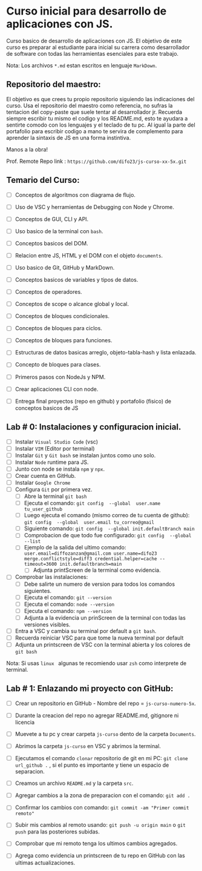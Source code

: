 # Curso inicial para desarrollo de aplicaciones con JS.

Curso basico de desarrollo de aplicaciones con JS. El objetivo de este curso es preparar al estudiante para inicial su carrera como desarrollador de software con todas las herramientas esenciales para este trabajo. 

Nota: Los archivos `*.md`  estan escritos en lenguaje `MarkDown`.


## Repositorio del maestro:
El objetivo es que crees tu propio repositorio siguiendo las indicaciones del curso. Usa el repositorio del maestro como referencia, no sufras la tentacion del copy-paste que suele tentar al desarrollador jr. Recuerda siempre escribir tu mismo el codigo y los README.md, esto te ayudara a sentirte comodo con los lenguajes y el teclado de tu pc. Al igual la parte del portafolio para escribir codigo a mano te servira de complemento para aprender la sintaxis de JS en una forma instintiva. 

Manos a la obra! 

Prof. Remote Repo link : `https://github.com/difo23/js-curso-xx-5x.git`


## Temario del Curso:

* [ ] Conceptos de algoritmos con diagrama de flujo.
* [ ] Uso de VSC y herramientas de Debugging con Node y Chrome.
* [ ] Conceptos de GUI, CLI y API.
* [ ] Uso basico de la terminal con `bash`.
* [ ] Conceptos basicos del DOM. 
* [ ] Relacion entre JS, HTML y el DOM con el objeto `documents`.
* [ ] Uso basico de Git, GitHub y MarkDown.
* [ ] Conceptos basicos de variables y tipos de datos.
* [ ] Conceptos de operadores.
* [ ] Conceptos de scope o alcance global y local.
* [ ] Conceptos de bloques condicionales.
* [ ] Conceptos de bloques para ciclos.
* [ ] Conceptos de bloques para funciones.
* [ ] Estructuras de datos basicas arreglo, objeto-tabla-hash y lista enlazada.
* [ ] Concepto de bloques para clases.
* [ ] Primeros pasos con NodeJs y NPM.
* [ ] Crear aplicaciones CLI con node.
* [ ] Entrega final proyectos (repo en github) y portafolio (fisico) de conceptos basicos de JS



## Lab # 0: Instalaciones y configuracion inicial.

* [ ] Instalar `Visual Studio Code` (vsc)
* [ ] Instalar `VIM` (Editor por terminal)
* [ ] Instalar `Git` y `Git bash` se instalan juntos como uno solo.
* [ ] Instalar `Node` runtime para JS. 
* [ ] Junto con node se instala `npm` y `npx`. 
* [ ] Crear cuenta en GitHub.
* [ ] Instalar `Google Chrome`
* [ ] Configura `Git` por primera vez.
  * [ ] Abre la terminal `git bash`
  * [ ] Ejecuta el comando: `git config  --global  user.name  tu_user_github`
  * [ ] Luego ejecuta el comando (mismo correo de tu cuenta de github): `git config  --global  user.email tu_correo@gmail`
  * [ ] Siguiente comando: `git config  --global init.defaultBranch main`
  * [ ] Comprobacion de que todo fue configurado: `git config  --global  --list`
  * [ ] Ejemplo de la salida del ultimo comando:
        ```
            user.email=diffozanzan@gmail.com
            user.name=difo23
            merge.conflictstyle=diff3
            credential.helper=cache --timeout=3600
            init.defaultbranch=main
        ```
    * [ ] Adjunta printScreen de la terminal como evidencia.
* [ ] Comprobar las instalaciones:
    * [ ] Debe salirte un numero de version para todos los comandos siguientes.
    * [ ] Ejecuta el comando: `git --version` 
    * [ ] Ejecuta el comando: `node --version`
    * [ ] Ejecuta el comando: `npm --version`
    * [ ] Adjunta a la evidencia un prinScreen de la terminal con todas las versiones visibles.   
* [ ] Entra a VSC y cambia su terminal por default a `git bash`.
* [ ] Recuerda reiniciar VSC para que tome la nueva terminal por default
* [ ] Adjunta un printscreen de VSC con la terminal abierta y los colores de `git bash`

Nota: Si usas `linux ` algunas te recomiendo usar `zsh` como interprete de terminal.


## Lab # 1: Enlazando mi proyecto con GitHub:
 
 * [ ] Crear un repositorio en GitHub - Nombre del repo = `js-curso-numero-5x`.
 * [ ] Durante la creacion del repo no agregar README.md, gitignore ni licencia
 * [ ] Muevete a tu pc y crear carpeta `js-curso`  dento de la carpeta `Documents`. 
 * [ ] Abrimos la carpeta `js-curso` en VSC y abrimos la terminal.
 * [ ] Ejecutamos el comando `clonar` repositorio de git en mi PC: `git clone url_github .` , si el punto es importante y tiene un espacio de separacion. 
 * [ ] Creamos un archivo `README.md` y la carpeta `src`.
 * [ ] Agregar cambios a la zona de preparacion con el comando: `git add .` 
 * [ ] Confirmar los cambios con comando: `git commit -am "Primer commit remoto"`
 * [ ] Subir mis cambios al remoto usando: `git push -u origin main` o `git push` para las posteriores subidas.
 * [ ] Comprobar que mi remoto tenga los ultimos cambios agregados.
 * [ ] Agrega como evidencia un printscreen de tu repo en GitHub con las ultimas actualizaciones.
  
